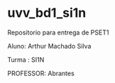 # uvv_bd1_si1n
Repositorio para entrega de PSET1

Aluno: Arthur Machado Silva

Turma : SI1N 

PROFESSOR: Abrantes
